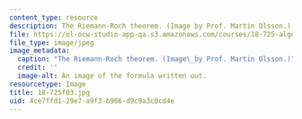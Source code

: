 ```yaml
---
content_type: resource
description: The Riemann-Roch theorem. (Image by Prof. Martin Olsson.)
file: https://ol-ocw-studio-app-qa.s3.amazonaws.com/courses/18-725-algebraic-geometry-fall-2003/4ce7ffd129e7a9f3b966d9c9a3c0cd4e_18-725f03.jpg
file_type: image/jpeg
image_metadata:
  caption: "The Riemann-Roch theorem. (Image\_by Prof. Martin Olsson.)"
  credit: ''
  image-alt: An image of the formula written out.
resourcetype: Image
title: 18-725f03.jpg
uid: 4ce7ffd1-29e7-a9f3-b966-d9c9a3c0cd4e
---
```

